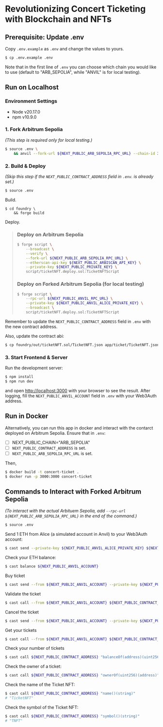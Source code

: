 # Revolutionizing Concert Ticketing with Blockchain and NFTs

## Prerequisite: Update .env

Copy `.env.example` as `.env` and change the values to yours.

```bash
$ cp .env.example .env
```

Note that in the first line of `.env` you can choose which chain you would like to use (default to "ARB_SEPOLIA", while "ANVIL" is for local testing).

## Run on Localhost

### Environment Settings

- Node v20.17.0
- npm v10.9.0

### 1. Fork Arbitrum Sepolia

_(This step is required only for local testing.)_

```bash
$ source .env \
    && anvil --fork-url ${NEXT_PUBLIC_ARB_SEPOLIA_RPC_URL} --chain-id 31337
```

### 2. Build & Deploy

_(Skip this step if the `NEXT_PUBLIC_CONTRACT_ADDRESS` field in `.env`. is already set.)_

```bash
$ source .env
```

Build.

```
$ cd foundry \
    && forge build
```

Deploy.

> ### Deploy on Arbitrum Sepolia
>
> ```bash
> $ forge script \
>     --broadcast \
>     --verify \
>     --fork-url ${NEXT_PUBLIC_ARB_SEPOLIA_RPC_URL} \
>     --etherscan-api-key ${NEXT_PUBLIC_ARBISCAN_API_KEY} \
>     --private-key ${NEXT_PUBLIC_PRIVATE_KEY} \
>     script/ticketNFT.deploy.sol:TicketNFTScript
> ```
>
> ### Deploy on Forked Arbitrum Sepolia (for local testing)
>
> ```bash
> $ forge script \
>     --rpc-url ${NEXT_PUBLIC_ANVIL_RPC_URL} \
>     --private-key ${NEXT_PUBLIC_ANVIL_ALICE_PRIVATE_KEY} \
>     --broadcast \
>     script/ticketNFT.deploy.sol:TicketNFTScript
> ```

Remember to update the `NEXT_PUBLIC_CONTRACT_ADDRESS` field in `.env` with the new contract address.

Also, update the contract abi:

```bash
$ cp foundry/out/ticketNFT.sol/TicketNFT.json app/ticket/TicketNFT.json
```

### 3. Start Frontend & Server

Run the development server:

```bash
$ npm install
$ npm run dev
```

and open [http://localhost:3000](http://localhost:3000) with your browser to see the result. After logging, fill the `NEXT_PUBLIC_ANVIL_ACCOUNT` field in `.env` with your Web3Auth address.

## Run in Docker

Alternatively, you can run this app in docker and interact with the contarct deployed on Arbitrum Sepolia. Ensure that in `.env`:

- [ ] NEXT_PUBLIC_CHAIN="ARB_SEPOLIA"
- [ ] `NEXT_PUBLIC_CONTRACT_ADDRESS` is set.
- [ ] `NEXT_PUBLIC_ARB_SEPOLIA_RPC_URL` is set.

Then,

```bash
$ docker build -t concert-ticket .
$ docker run -p 3000:3000 concert-ticket
```

## Commands to Interact with Forked Arbitrum Sepolia

_(To interact with the actual Arbituem Sepolia, add `--rpc-url ${NEXT_PUBLIC_ARB_SEPOLIA_RPC_URL}` in the end of the command.)_

```bash
$ source .env
```

Send 1 ETH from Alice (a simulated account in Anvil) to your Web3Auth account:

```bash
$ cast send --private-key ${NEXT_PUBLIC_ANVIL_ALICE_PRIVATE_KEY} ${NEXT_PUBLIC_ANVIL_ACCOUNT} --value 1ether
```

Check your ETH balance:

```bash
$ cast balance ${NEXT_PUBLIC_ANVIL_ACCOUNT}
```

Buy ticket

```bash
$ cast send --from ${NEXT_PUBLIC_ANVIL_ACCOUNT} --private-key ${NEXT_PUBLIC_ANVIL_PRIVATE_KEY} ${NEXT_PUBLIC_CONTRACT_ADDRESS} "buyTicket()"
```

Validate the ticket

```bash
$ cast call --from ${NEXT_PUBLIC_ANVIL_ACCOUNT} ${NEXT_PUBLIC_CONTRACT_ADDRESS} "isMyTicket(uint256)(bool)" <tokenId>
```

Cancel the ticket

```bash
$ cast send --from ${NEXT_PUBLIC_ANVIL_ACCOUNT} --private-key ${NEXT_PUBLIC_ANVIL_PRIVATE_KEY} ${NEXT_PUBLIC_CONTRACT_ADDRESS} "cancelTicket(uint256)" <tokenId>
```

Get your tickets

```bash
$ cast call --from ${NEXT_PUBLIC_ANVIL_ACCOUNT} ${NEXT_PUBLIC_CONTRACT_ADDRESS} "getMyTickets()(uint256[])"
```

Check your number of tickets

```bash
$ cast call ${NEXT_PUBLIC_CONTRACT_ADDRESS} "balanceOf(address)(uint256)" ${NEXT_PUBLIC_ANVIL_ACCOUNT}
```

Check the owner of a ticket:

```bash
$ cast call ${NEXT_PUBLIC_CONTRACT_ADDRESS} "ownerOf(uint256)(address)" <tokenId>
```

Check the name of the Ticket NFT:

```bash
$ cast call ${NEXT_PUBLIC_CONTRACT_ADDRESS} "name()(string)"
# "TicketNFT"
```

Check the symbol of the Ticket NFT:

```bash
$ cast call ${NEXT_PUBLIC_CONTRACT_ADDRESS} "symbol()(string)"
# "TNFT"
```
